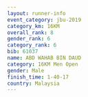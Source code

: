```yaml
---
layout: runner-info 
event_category: jbu-2019 
category_km: 16KM  
overall_rank: 8
gender_rank: 6
category_rank: 6
bib: 61037
name: ABD WAHAB BIN DAUD
category: 16KM Men Open
gender: Male
finish_time: 1-40-17
country: Malaysia
---
```

